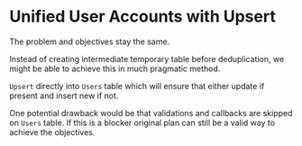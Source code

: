 # Unified User Accounts with Upsert

The problem and objectives stay the same.

Instead of creating intermediate temporary table before deduplication, we might be able to achieve this in much pragmatic method.

`Upsert` directly into `Users` table which will ensure that either update if present and insert new if not.

One potential drawback would be that validations and callbacks are skipped on `Users` table.
If this is a blocker original plan can still be a valid way to achieve the objectives.